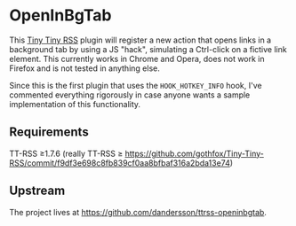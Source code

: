 OpenInBgTab
===========
This [Tiny Tiny RSS](http://tt-rss.org/) plugin will register a new action that opens links in a background tab by using a JS "hack", simulating a Ctrl-click on a fictive link element. This currently works in Chrome and Opera, does not work in Firefox and is not tested in anything else.

Since this is the first plugin that uses the `HOOK_HOTKEY_INFO` hook, I've commented everything rigorously in case anyone wants a sample implementation of this functionality.

Requirements
------------
TT-RSS ≥1.7.6 (really TT-RSS ≥ <https://github.com/gothfox/Tiny-Tiny-RSS/commit/f9df3e698c8fb839cf0aa8bfbaf316a2bda13e74>)

Upstream
--------
The project lives at <https://github.com/dandersson/ttrss-openinbgtab>.
